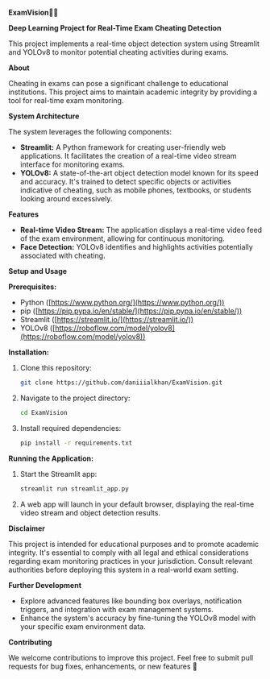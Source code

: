 **ExamVision**📝👀 

**Deep Learning Project for Real-Time Exam Cheating Detection**

This project implements a real-time object detection system using Streamlit and YOLOv8 to monitor potential cheating activities during exams.

**About**

Cheating in exams can pose a significant challenge to educational institutions. This project aims to maintain academic integrity by providing a tool for real-time exam monitoring.

**System Architecture**

The system leverages the following components:

- **Streamlit:** A Python framework for creating user-friendly web applications. It facilitates the creation of a real-time video stream interface for monitoring exams.
- **YOLOv8:** A state-of-the-art object detection model known for its speed and accuracy. It's trained to detect specific objects or activities indicative of cheating, such as mobile phones, textbooks, or students looking around excessively.

**Features**

- **Real-time Video Stream:** The application displays a real-time video feed of the exam environment, allowing for continuous monitoring.
- **Face Detection:** YOLOv8 identifies and highlights activities potentially associated with cheating.

**Setup and Usage**

**Prerequisites:**

- Python ([https://www.python.org/](https://www.python.org/))
- pip ([https://pip.pypa.io/en/stable/](https://pip.pypa.io/en/stable/))
- Streamlit ([https://streamlit.io/](https://streamlit.io/))
- YOLOv8 ([https://roboflow.com/model/yolov8](https://roboflow.com/model/yolov8)) 

**Installation:**

1. Clone this repository:

   ```bash
   git clone https://github.com/daniiialkhan/ExamVision.git
   ```

2. Navigate to the project directory:

   ```bash
   cd ExamVision
   ```

3. Install required dependencies:

   ```bash
   pip install -r requirements.txt
   ```

**Running the Application:**

1. Start the Streamlit app:

   ```bash
   streamlit run streamlit_app.py
   ```

2. A web app will launch in your default browser, displaying the real-time video stream and object detection results.

**Disclaimer**

This project is intended for educational purposes and to promote academic integrity. It's essential to comply with all legal and ethical considerations regarding exam monitoring practices in your jurisdiction. Consult relevant authorities before deploying this system in a real-world exam setting.

**Further Development**

- Explore advanced features like bounding box overlays, notification triggers, and integration with exam management systems.
- Enhance the system's accuracy by fine-tuning the YOLOv8 model with your specific exam environment data.

**Contributing**

We welcome contributions to improve this project. Feel free to submit pull requests for bug fixes, enhancements, or new features 🌟 

